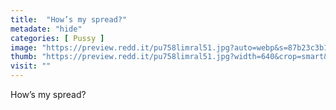 ```yaml
---
title:  "How’s my spread?"
metadate: "hide"
categories: [ Pussy ]
image: "https://preview.redd.it/pu758limral51.jpg?auto=webp&s=87b23c3b1b396212735357696f78c0ae0c07c538"
thumb: "https://preview.redd.it/pu758limral51.jpg?width=640&crop=smart&auto=webp&s=f913ca2bd6ca3cc094c951064fc2a5d6ddf07d80"
visit: ""
---
```

How’s my spread?
